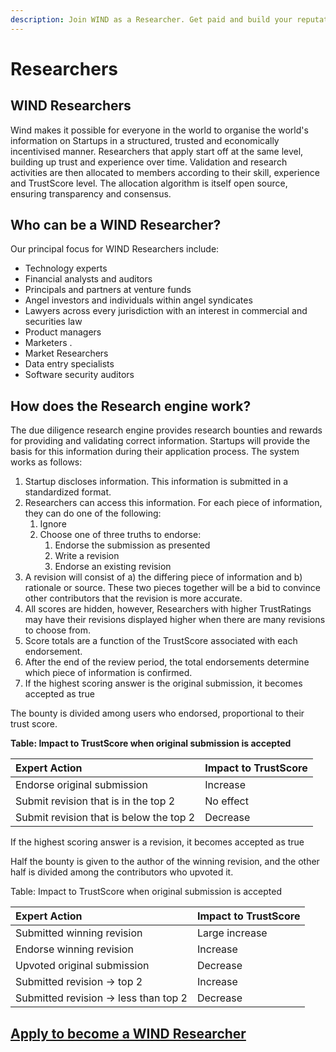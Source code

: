 ```yaml
---
description: Join WIND as a Researcher. Get paid and build your reputation.
---
```


# Researchers

## **WIND Researchers**

Wind makes it possible for everyone in the world to organise the world's information on Startups in a structured, trusted and economically incentivised manner. Researchers that apply start off at the same level, building up trust and experience over time. Validation and research activities are then allocated to members according to their skill, experience and TrustScore level. The allocation algorithm is itself open source, ensuring transparency and consensus.

## **Who can be a WIND Researcher?** 

Our principal focus for WIND Researchers include:

* Technology experts 
* Financial analysts and auditors
* Principals and partners at venture funds
* Angel investors and individuals within angel syndicates
* Lawyers across every jurisdiction with an interest in commercial and securities law
* Product managers 
* Marketers .
* Market Researchers
* Data entry specialists 
* Software security auditors

## **How does the Research engine work?** 

The due diligence research engine provides research bounties and rewards for providing and validating correct information.  Startups will provide the basis for this information during their application process.  The system works as follows: 

1. Startup discloses information.  This information is submitted in a standardized format.
2. Researchers can access this information.  For each piece of information, they can do one of the following:
   1. Ignore
   2. Choose one of three truths to endorse:
      1. Endorse the submission as presented
      2. Write a revision
      3. Endorse an existing revision
3. A revision will consist of a\) the differing piece of information and b\) rationale or source.  These two pieces together will be a bid to convince other contributors that the revision is more accurate.
4. All scores are hidden, however, Researchers with higher TrustRatings may have their revisions displayed higher when there are many revisions to choose from.
5. Score totals are a function of the TrustScore associated with each endorsement.  
6. After the end of the review period, the total endorsements determine which piece of information is confirmed.
7. If the highest scoring answer is the original submission, it becomes accepted as true

The bounty is divided among users who endorsed, proportional to their trust score.

**Table: Impact to TrustScore when original submission is accepted**

| **Expert Action** | **Impact to TrustScore** |
| :--- | :--- |
| Endorse original submission | Increase |
| Submit revision that is in the top 2 | No effect |
| Submit revision that is below the top 2 | Decrease |

If the highest scoring answer is a revision, it becomes accepted as true

Half the bounty is given to the author of the winning revision, and the other half is divided among the contributors who upvoted it.

Table: Impact to TrustScore when original submission is accepted

| **Expert Action** | **Impact to TrustScore** |
| :--- | :--- |
| Submitted winning revision | Large increase |
| Endorse winning revision | Increase |
| Upvoted original submission | Decrease |
| Submitted revision → top 2 | Increase |
| Submitted revision → less than top 2 | Decrease |

## [Apply to become a WIND Researcher](https://windprotocol.com/platform/register)

